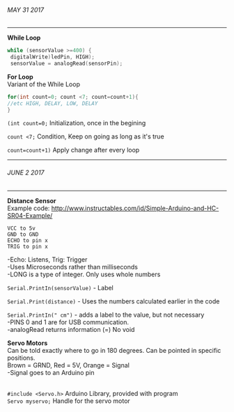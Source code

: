 ###### MAY 31 2017 
___
**While Loop** 
```c++
while (sensorValue >=400) {
 digitalWrite)ledPin, HIGH);
 sensorValue = analogRead(sensorPin);
```

**For Loop**
<br>Variant of the While Loop</br>

```c++
for(int count=0; count <7; count=count+1){
//etc HIGH, DELAY, LOW, DELAY
}
```
`(int count=0;` Initialization, once in the begining

`count <7;` Condition, Keep on going as long as it's true

`count=count+1)` Apply change after every loop

___

###### JUNE 2 2017 
___
**Distance Sensor**
<br>Example code: http://www.instructables.com/id/Simple-Arduino-and-HC-SR04-Example/</br>
```
VCC to 5v
GND to GND
ECHO to pin x
TRIG to pin x
```
<p>-Echo: Listens, Trig: Trigger
<br>-Uses Microseconds rather than milliseconds
<br>-LONG is a type of integer. Only uses whole numbers</br>

`Serial.PrintIn(sensorValue)` - Label

`Serial.Print(distance)` - Uses the numbers calculated earlier in the code

`Serial.PrintIn(" cm")` - adds a label to the value, but not necessary
<br>-PINS 0 and 1 are for USB communication. 
<br>-analogRead returns information (=) No void

**Servo Motors**
<br>Can be told exactly where to go in 180 degrees. Can be pointed in specific positions.
<br>Brown = GRND, Red = 5V, Orange = Signal
<br>   -Signal goes to an Arduino pin

<br>`#include <Servo.h>` Arduino Library, provided with program
<br>`Servo myservo;` Handle for the servo motor

